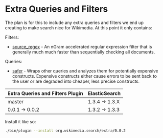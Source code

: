 Extra Queries and Filters
=========================

The plan is for this to include any extra queries and filters we end up
creating to make search nice for Wikimedia.  At this point it only contains:

Filters:
* [source_regex](docs/source_regex.md) - An nGram accelerated regular
expression filter that is generally much much faster than sequentially checking
all documents.

Queries:
* [safer](docs/safer.md) - Wraps other queries and analyzes them for
potentially expensive constructs.  Expensive constructs either cause errors to
be sent back to the user or are degraded into cheaper, less precise constructs.

| Extra Queries and Filters Plugin |  ElasticSearch  |
|----------------------------------|-----------------|
| master                           | 1.3.4 -> 1.3.X  |
| 0.0.1 -> 0.0.2                   | 1.3.2 -> 1.3.3  |

Install it like so:
```bash
./bin/plugin --install org.wikimedia.search/extra/0.0.2
```
